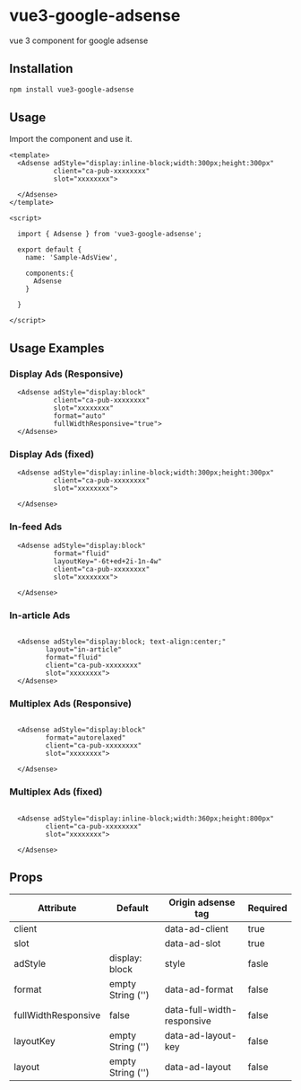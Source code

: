 # vue3-google-adsense

vue 3 component for google adsense

## Installation

```bash
npm install vue3-google-adsense
```


## Usage

Import the component and use it.

```vue
<template>
  <Adsense adStyle="display:inline-block;width:300px;height:300px"
           client="ca-pub-xxxxxxxx"
           slot="xxxxxxxx">
    
  </Adsense>
</template>

<script>
  
  import { Adsense } from 'vue3-google-adsense';

  export default {
    name: 'Sample-AdsView',
    
    components:{
      Adsense
    }
    
  }

</script>
```


## Usage Examples

### Display Ads (Responsive)

```vue
  <Adsense adStyle="display:block"
           client="ca-pub-xxxxxxxx"
           slot="xxxxxxxx"
           format="auto"
           fullWidthResponsive="true">
  </Adsense>
```

### Display Ads (fixed)

```vue
  <Adsense adStyle="display:inline-block;width:300px;height:300px"
           client="ca-pub-xxxxxxxx"
           slot="xxxxxxxx">
    
  </Adsense>
```


### In-feed Ads

```vue
  <Adsense adStyle="display:block"
           format="fluid"
           layoutKey="-6t+ed+2i-1n-4w"
           client="ca-pub-xxxxxxxx"
           slot="xxxxxxxx">

  </Adsense>
```

### In-article Ads

```vue

  <Adsense adStyle="display:block; text-align:center;"
         layout="in-article"
         format="fluid"
         client="ca-pub-xxxxxxxx"
         slot="xxxxxxxx">
  </Adsense>
```

### Multiplex Ads (Responsive)
```vue

  <Adsense adStyle="display:block"
         format="autorelaxed"
         client="ca-pub-xxxxxxxx"
         slot="xxxxxxxx">
      
  </Adsense>
```

### Multiplex Ads (fixed)
```vue

  <Adsense adStyle="display:inline-block;width:360px;height:800px"
         client="ca-pub-xxxxxxxx"
         slot="xxxxxxxx">
      
  </Adsense>
```

## Props

| Attribute | Default            | Origin adsense tag         | Required |
|-----------|--------------------|----------------------------|----------|
| client    |                    | data-ad-client             | true     |
| slot      |                    | data-ad-slot               | true     |
| adStyle   | display: block     | style                      | fasle    |
| format    | empty String ('')  | data-ad-format             | false    |
| fullWidthResponsive    | false              | data-full-width-responsive | false    |
| layoutKey    | empty String ('')  | data-ad-layout-key         | false    |
|layout| empty String ('')  | data-ad-layout                           | false    |
